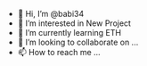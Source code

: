 - 👋 Hi, I’m @babi34
- 👀 I’m interested in New Project
- 🌱 I’m currently learning ETH
- 💞️ I’m looking to collaborate on ...
- 📫 How to reach me ...

<!---
babi34/babi34 is a ✨ special ✨ repository because its `README.md` (this file) appears on your GitHub profile.
You can click the Preview link to take a look at your changes.
--->
